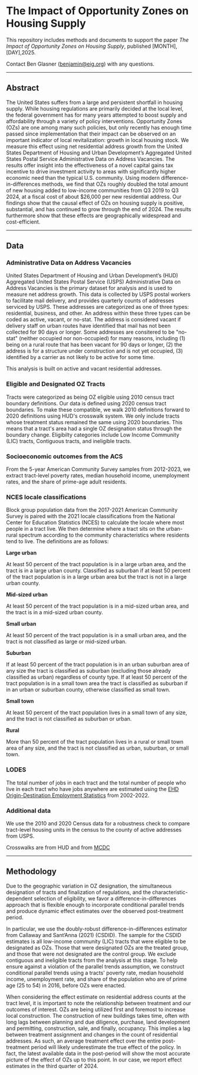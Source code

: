 <h1>The Impact of Opportunity Zones on Housing Supply</h1>

This repository includes methods and documents to support the paper <em>The Impact of Opportunity Zones on Housing Supply</em>, published [MONTH],[DAY],2025.

Contact Ben Glasner (benjamin@eig.org) with any questions.

***
<h2>Abstract</h2>
The United States suffers from a large and persistent shortfall in housing supply. While housing regulations are primarily decided at the local level, the federal government has for many years attempted to boost supply and affordability through a variety of policy interventions. Opportunity Zones (OZs) are one among many such policies, but only recently has enough time passed since implementation that their impact can be observed on an important indicator of local revitalization: growth in local housing stock. We measure this effect using net residential address growth from the United States Department of Housing and Urban Development’s Aggregated United States Postal Service Administrative Data on Address Vacancies. The results offer insight into the effectiveness of a novel capital gains tax incentive to drive investment activity to areas with significantly higher economic need than the typical U.S. community. Using modern difference-in-differences methods, we find that OZs roughly doubled the total amount of new housing added to low-income communities from Q3 2019 to Q3 2024, at a fiscal cost of about $26,000 per new residential address. Our findings show that the causal effect of OZs on housing supply is positive, substantial, and has continued to grow through the end of 2024. The results furthermore show that these effects are geographically widespread and cost-efficient.

***

<h2>Data</h2>

<h3>Administrative Data on Address Vacancies</h3>

United States Department of Housing and Urban Development’s (HUD) Aggregated United States Postal Service (USPS) Administrative Data on Address Vacancies is the primary dataset for analysis and is used to measure net address growth. This data is collected by USPS postal workers to facilitate mail delivery, and provides quarterly counts of addresses serviced by USPS. These addresses are categorized as one of three types: residential, business, and other. An address within these three types can be coded as active, vacant, or no-stat. The address is considered vacant if delivery staff on urban routes have identified that mail has not been collected for 90 days or longer. Some addresses are consitered to be "no-stat" (neither occupied nor non-occupied) for many reasons, including (1) being on a rural route that has been vacant for 90 days or longer, (2) the address is for a structure under construction and is not yet occupied, (3) identified by a carrier as not likely to be active for some time.

This analysis is built on active and vacant residential addresses.

<h3>Eligible and Designated OZ Tracts</h3>

Tracts were categorized as being OZ eligible using 2010 census tract boundary definitions. Our data is defined using 2020 census tract boundaries. To make these compatible, we walk 2010 definitions forward to 2020 definitions using HUD's crosswalk system. We only include tracts whose treatment status remained the same using 2020 boundaries. This means that a tract's area had a single OZ designation status through the boundary change. Eligibilty categories include Low Income Community (LIC) tracts, Contiguous tracts, and ineligible tracts.

<h3>Socioeconomic outcomes from the ACS</h3>

From the 5-year American Community Survey samples from 2012-2023, we extract tract-level poverty rates, median household income, unemployment rates, and the share of prime-age adult residents. 

<h3>NCES locale classifications</h3>

Block group population data from the 2017-2021 American Community Survey is paired with the 2021 locale classifications from the National Center for Education Statistics (NCES)  to calculate the locale where most people in a tract live. We then determine where a tract sits on the urban-rural spectrum according to the community characteristics where residents tend to live. The definitions are as follows:

<b>Large urban </b>

At least 50 percent of the tract population is in a large urban area, and the tract is in a large urban county. Classified as suburban if at least 50 percent of the tract population is in a large urban area but the tract is not in a large urban county.

<b>Mid-sized urban </b>

At least 50 percent of the tract population is in a mid-sized urban area, and the tract is in a mid-sized urban county.

<b>Small urban </b>

At least 50 percent of the tract population is in a small urban area, and the tract is not classified as large or mid-sized urban.

<b>Suburban </b>

If at least 50 percent of the tract population is in an urban suburban area of any size the tract is classified as suburban (excluding those already classified as urban) regardless of county type. If at least 50 percent of the tract population is in a small town area the tract is classified as suburban if in an urban or suburban county, otherwise classified as small town.

<b>Small town </b>

At least 50 percent of the tract population lives in a small town of any size, and the tract is not classified as suburban or urban.

<b>Rural </b>

More than 50 percent of the tract population lives in a rural or small town area of any size, and the tract is not classified as urban, suburban, or small town.


<h3>LODES</h3>

The total number of jobs in each tract and the total number of people who live in each tract who have jobs anywhere are estimated using the [EHD Origin-Destination Employment Statistics](https://lehd.ces.census.gov/data/#lodes) from 2002-2022.

<h3>Additional data</h3>

We use the 2010 and 2020 Census data for a robustness check to compare tract-level housing units in the census to the county of active addresses from USPS.

Crosswalks are from HUD and from [MCDC](https://mcdc.missouri.edu/applications/geocorr2022.html)

***

<h2>Methodology</h2>

Due to the geographic variation in OZ designation, the simultaneous designation of tracts and finalization of regulations, and the characteristic-dependent selection of eligibility, we favor a difference-in-differences approach that is flexible enough to incorporate conditional parallel trends and produce dynamic effect estimates over the observed post-treatment period. 

In particular, we use the doubly-robust difference-in-differences estimator from Callaway and Sant’Anna (2021) (CSDID). The sample for the CSDID estimates is all low-income community (LIC) tracts that were eligible to be designated as OZs. Those that were designated OZs are the treated group, and those that were not designated are the control group. We exclude contiguous and ineligible tracts from the analysis at this stage. To help ensure against a violation of the parallel trends assumption, we construct conditional parallel trends using a tracts' poverty rate, median household income, unemployment rate, and share of the population who are of prime age (25 to 54) in 2016, before OZs were enacted.

When considering the effect estimate on residential address counts at the tract level, it is important to note the relationship between treatment and our outcomes of interest. OZs are being utilized first and foremost to increase local construction. The construction of new buildings takes time, often with long lags between planning and due diligence, purchase, land development and permitting, construction, sale, and finally, occupancy. This implies a lag between treatment assignment and changes in the count of residential addresses. As such, an average treatment effect over the entire post-treatment period will likely underestimate the true effect of the policy. In fact, the latest available data in the post-period will show the most accurate picture of the effect of OZs up to this point. In our case, we report effect estimates in the third quarter of 2024.



